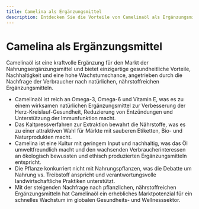 ```yaml
---
title: Camelina als Ergänzungsmittel
description: Entdecken Sie die Vorteile von Camelinaöl als Ergänzungsmittel mit wachsender Marktnachfrage.
---
```

# Camelina als Ergänzungsmittel

Camelinaöl ist eine kraftvolle Ergänzung für den Markt der Nahrungsergänzungsmittel und bietet einzigartige gesundheitliche Vorteile, Nachhaltigkeit und eine hohe Wachstumschance, angetrieben durch die Nachfrage der Verbraucher nach natürlichen, nährstoffreichen Ergänzungsmitteln.

- Camelinaöl ist reich an Omega-3, Omega-6 und Vitamin E, was es zu einem wirksamen natürlichen Ergänzungsmittel zur Verbesserung der Herz-Kreislauf-Gesundheit, Reduzierung von Entzündungen und Unterstützung der Immunfunktion macht.
- Das Kaltpressverfahren zur Extraktion bewahrt die Nährstoffe, was es zu einer attraktiven Wahl für Märkte mit sauberen Etiketten, Bio- und Naturprodukten macht.
- Camelina ist eine Kultur mit geringem Input und nachhaltig, was das Öl umweltfreundlich macht und den wachsenden Verbraucherinteressen an ökologisch bewussten und ethisch produzierten Ergänzungsmitteln entspricht.
- Die Pflanze konkurriert nicht mit Nahrungspflanzen, was die Debatte um Nahrung vs. Treibstoff anspricht und verantwortungsvolle landwirtschaftliche Praktiken unterstützt.
- Mit der steigenden Nachfrage nach pflanzlichen, nährstoffreichen Ergänzungsmitteln hat Camelinaöl ein erhebliches Marktpotenzial für ein schnelles Wachstum im globalen Gesundheits- und Wellnesssektor.